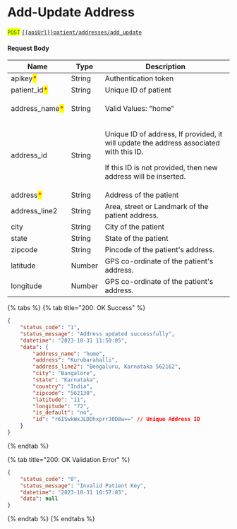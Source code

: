 # Add-Update Address

<mark style="color:green;">`POST`</mark> [`{{apiUrl}}patient/addresses/add_update`](https://api.evitalrx.in/v1/patient/addresses/add_update)

#### Request Body

| Name                                            | Type   | Description                                                                                                                                                                 |
| ----------------------------------------------- | ------ | --------------------------------------------------------------------------------------------------------------------------------------------------------------------------- |
| apikey<mark style="color:red;">\*</mark>        | String | Authentication token                                                                                                                                                        |
| patient\_id<mark style="color:red;">\*</mark>   | String | Unique ID of patient                                                                                                                                                        |
| address\_name<mark style="color:red;">\*</mark> | String | <p>Valid Values: "home" | "work" </p><p></p><p>Address type</p><p></p>                                                                                                      |
| address\_id                                     | String | <p>Unique ID of address, If provided, it will update the address associated with this ID. </p><p></p><p>If this ID is not provided, then new address will be inserted. </p> |
| address<mark style="color:red;">\*</mark>       | String | Address of the patient                                                                                                                                                      |
| address\_line2                                  | String | Area, street or Landmark of the patient address.                                                                                                                            |
| city                                            | String | City of the patient                                                                                                                                                         |
| state                                           | String | State of the patient                                                                                                                                                        |
| zipcode                                         | String | Pincode of the patient's address.                                                                                                                                           |
| latitude                                        | Number | GPS co-ordinate of the patient's address.                                                                                                                                   |
| longitude                                       | Number | GPS co-ordinate of the patient's address.                                                                                                                                   |

{% tabs %}
{% tab title="200: OK Success" %}
```json
{
    "status_code": "1",
    "status_message": "Address updated successfully",
    "datetime": "2023-10-31 11:50:05",
    "data": {
        "address_name": "home",
        "address": "Kurubarahalli",
        "address_line2": "Bengaluru, Karnataka 562162",
        "city": "Bangalore",
        "state": "Karnataka",
        "country": "India",
        "zipcode": "562130",
        "latitude": "11",
        "longitude": "72",
        "is_default": "no",
        "id": "r6ISwkWxJLDDhxprrJ0D8w==" // Unique Address ID
    }
}
```
{% endtab %}

{% tab title="200: OK Validation Error" %}
```json
{
    "status_code": "0",
    "status_message": "Invalid Patient Key",
    "datetime": "2023-10-31 10:57:03",
    "data": null
}
```
{% endtab %}
{% endtabs %}

